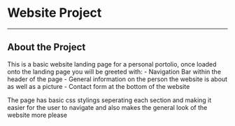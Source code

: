 # Website Project
***
## About the Project

This is a basic website landing page for a personal portolio, once loaded onto the landing page you will be greeted with:
    -  Navigation Bar within the header of the page
    -  General information on the person the website is about as well as a picture
    - Contact form at the bottom of the website

The page has basic css stylings seperating each section and making it easier for the user to navigate and also makes the general look of the website more please 

